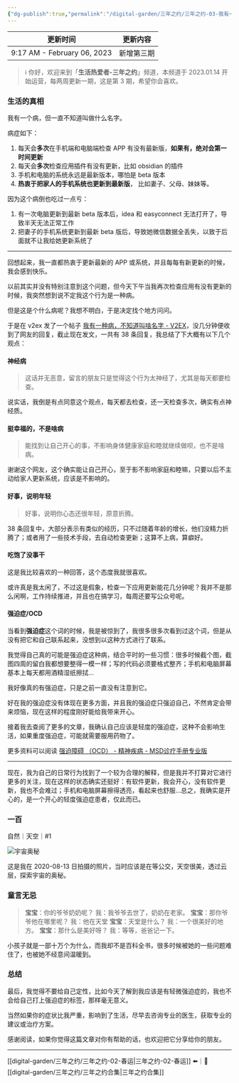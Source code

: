 ```yaml
---
{"dg-publish":true,"permalink":"/digital-garden/三年之约/三年之约-03-我有一个病今天终于知道了名字/"}
---
```



| 更新时间                        | 更新内容  |
| --------------------------- | ----- |
| 9:17 AM - February 06, 2023 | 新增第三期 |


> ℹ️ 你好，欢迎来到「**生活热爱者-三年之约**」频道，本频道于 2023.01.14 开始运营，每两周更新一期，这是第 3 期，希望你会喜欢。

### 生活的真相

我有一个病，但一直不知道叫做什么名字。

病症如下：

1. 每天会**多次**在手机端和电脑端检查 APP 有没有最新版，**如果有，绝对会第一时间更新**
2. 每天会**多次**检查应用插件有没有更新，比如 obsidian 的插件
3. 手机和电脑的系统永远是最新版本，哪怕是 beta 版本
4. **热衷于把家人的手机系统也更新到最新版**， 比如妻子、父母、妹妹等。

因为这个病倒也吃过一点亏：

1. 有一次电脑更新到最新 beta 版本后，idea 和 easyconnect 无法打开了，导致半天无法正常工作
2. 把妻子的手机系统更新到最新 beta 版后，导致她微信数据全丢失，以致于后面就不让我给她更新系统了

---

回想起来，我一直都热衷于更新最新的 APP 或系统，并且每每有新更新的时候，我会感到快乐。

以前其实并没有特别注意到这个问题，但今天下午当我再次检查应用有没有更新的时候，我突然想到说不定我这个行为是一种病。

但是这是个什么病呢？我想不明白，于是决定找个地方问问。

于是在 v2ex 发了一个帖子 [我有一种病，不知道叫啥名字 - V2EX](https://www.v2ex.com/t/912972)，没几分钟便收到了网友的回复，截止现在发文，一共有 38 条回复，我总结了下大概有以下几个观点：

#### 神经病

> 这话并无恶意，留言的朋友只是觉得这个行为太神经了，尤其是每天都要检查。

说实话，我倒是有点同意这个观点，每天都去检查，还一天检查多次，确实有点神经质。

#### 挺幸福的，不是啥病

> 能找到让自己开心的事，不影响身体健康家庭和睦就继续做呗，也不是啥病。

谢谢这个网友，这个确实能让自己开心，至于影不影响家庭和睦嘛，只要以后不主动给家人更新系统，应该是不影响的。

#### 好事，说明年轻

> 好事，说明你心态还很年轻，原意折腾。

38 条回复中，大部分表示有类似的经历，只不过随着年龄的增长，他们没精力折腾了；或者用了一些技术手段，去自动检查更新；这算不上病，算癖好。

#### 吃饱了没事干

这是我比较喜欢的一种回答，这个态度我就很喜欢。

或许真是我太闲了，不过这是假象，检查一下应用更新能花几分钟呢？我并不是那么闲啊，工作持续推进，并且也在搞学习，每周还要写公众号呢。

#### 强迫症/OCD

当看到**强迫症**这个词的时候，我是被惊到了，我很多很多次看到过这个词，但是从没有把它和自己联系起来，没想到以这种方式进行了联系。

我觉得自己真的可能是强迫症这种病，结合平时的一些习惯：很多时候截个图，截图四周的留白我都想要整得一模一样；写的代码必须要格式整齐；手机和电脑屏幕基本上每天都用酒精湿纸擦拭…

我好像真的有强迫症，只是之前一直没有注意到它。

好在我的强迫症没有体现在更多方面，并且我的强迫症只强迫自己，不然肯定会带来烦恼，现在这样的程度刚好能给我带来开心。

接着我去查阅了更多的文章，我确认自己应该是轻度的强迫症，这种不会影响生活，如果重度强迫症，可能就需要服用药物了。

更多资料可以阅读 [强迫障碍 （OCD） - 精神疾病 - MSD诊疗手册专业版](https://www.msdmanuals.cn/professional/psychiatric-disorders/obsessive-compulsive-and-related-disorders/obsessive-compulsive-disorder-ocd)

---

现在，我为自己的日常行为找到了一个较为合理的解释，但是我并不打算对它进行更多的关注，现在这样的状态确实还挺好：有软件更新，我会开心，没有软件更新，我也不会难过；手机和电脑屏幕擦得透亮，看起来也舒服…总之，我确实是开心的，是一个开心的轻度强迫症患者，仅此而已。

### 一百

自然｜天空｜#1

![宇宙奥秘](https://100-1258489360.cos.ap-shanghai.myqcloud.com/%E5%AE%87%E5%AE%99%E5%A5%A5%E7%A7%98.jpeg)

这是我在 2020-08-13 日拍摄的照片，当时应该是在等公交，天空很美，透过云层，探索宇宙的奥秘。

### 童言无忌

> **宝宝**：你的爷爷奶奶呢？
> 我：我爷爷去世了，奶奶在老家。
> **宝宝**：那你爷爷他在哪里呢？
> 我：他在天堂
> **宝宝**：天堂是什么？
> 我：一个很美好的地方。
> **宝宝**：那什么是美好呀？
> 我：等等，爸爸记一下。

小孩子就是一部十万个为什么，而我却不是百科全书，很多时候被她的一些问题难住了，也被她不经意间温暖到。

### 总结

最后，我觉得不要给自己定性，比如今天了解到我应该是有轻微强迫症的，我也不会给自己打上强迫症的标签，那样毫无意义。

当然如果你的症状比我严重，影响到了生活，尽早去咨询专业的医生，获取专业的建议或治疗方案。

感谢阅读，如果你觉得这篇文章对你有帮助的话，也欢迎把它分享给你的朋友。

---

[[digital-garden/三年之约/三年之约-02-春运\|三年之约-02-春运]] ⬅️｜📑 [[digital-garden/三年之约/三年之约合集\|三年之约合集]]
